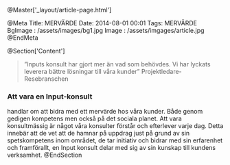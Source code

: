 @Master['_layout/article-page.html'] 

@Meta
Title: MERVÄRDE
Date: 2014-08-01 00:01
Tags: MERVÄRDE
BgImage : /assets/images/bg1.jpg
Image : /assets/imgages/article.jpg
@EndMeta

@Section['Content']
>”Inputs konsult har gjort mer än vad som behövdes. Vi har lyckats leverera bättre lösningar till våra kunder”
>Projektledare- Resebranschen

### Att vara en Input-konsult
handlar om att bidra med ett mervärde hos våra kunder. Både genom gedigen kompetens men också på det sociala planet. Att vara konsultmässig är något våra konsulter förstår och efterlever varje dag. Detta innebär att de vet att de hamnar på uppdrag just på grund av sin spetskompetens inom området, de tar initiativ och bidrar med sin erfarenhet och framförallt, en Input konsult delar med sig av sin kunskap till kundens verksamhet.
@EndSection 